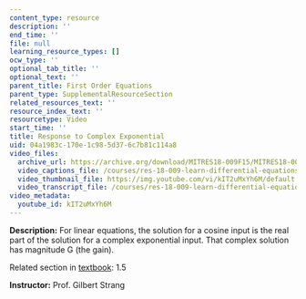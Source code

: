 ```yaml
---
content_type: resource
description: ''
end_time: ''
file: null
learning_resource_types: []
ocw_type: ''
optional_tab_title: ''
optional_text: ''
parent_title: First Order Equations
parent_type: SupplementalResourceSection
related_resources_text: ''
resource_index_text: ''
resourcetype: Video
start_time: ''
title: Response to Complex Exponential
uid: 04a1983c-170e-1c98-5d37-6c7b81c114a8
video_files:
  archive_url: https://archive.org/download/MITRES18-009F15/MITRES18-009F15_1_5_Response_to_Complex_Exponential_300k.mp4
  video_captions_file: /courses/res-18-009-learn-differential-equations-up-close-with-gilbert-strang-and-cleve-moler-fall-2015/c0c5694d5cfa5d689a923f88f6b61230_kIT2uMxYh6M.vtt
  video_thumbnail_file: https://img.youtube.com/vi/kIT2uMxYh6M/default.jpg
  video_transcript_file: /courses/res-18-009-learn-differential-equations-up-close-with-gilbert-strang-and-cleve-moler-fall-2015/e85a73c811da1d59b114d798b025c494_kIT2uMxYh6M.pdf
video_metadata:
  youtube_id: kIT2uMxYh6M
---
```


**Description:** For linear equations, the solution for a cosine input is the real part of the solution for a complex exponential input. That complex solution has magnitude G (the gain).

Related section in [textbook](http://www-math.mit.edu/~gs/dela/): 1.5

**Instructor:** Prof. Gilbert Strang



